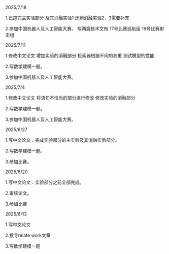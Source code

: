 2025/7/18

1.已跑完主实验部分  及其消融实验1   还剩消融实验2，3需要补充

2.参加中国机器人及人工智能大赛。 写两篇技术文档  17号比赛巡航组    19号比赛射击组

2025/7/11

1.修改中文论文 增加实验的消融部分 检索器根据不同的权重 测试模型的性能 

2.写数学建模一题。

3.参加中国机器人及人工智能大赛。

2025/7/4

1.修改中文论文  将语句不恰当的部分进行修改  修改实验的消融部分

2.写数学建模一题。

3.参加中国机器人及人工智能大赛。

2025/6/27

1.写中文论文：完成实验部分的主实验及其消融实验部分。

2.写数学建模一题。

3.参加比赛。


2025/6/20

1.写中文论文：实验部分之前全部完成。

2.审核论文。

3.参加比赛

2025/6/13

1.写中文论文

2.搜寻relate work文章

3.写数学建模一题
